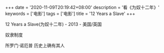 +++
date = '2020-11-09T20:19:42+08:00'
description = '看《为奴十二年》'
keywords = ['电影']
tags = ['电影']
title = '12 Years a Slave'
+++

12 Years a Slave(为奴十二年) - 2013 - 美国/英国

奴隶制度

所罗门·诺厄普 历史上确有其人
